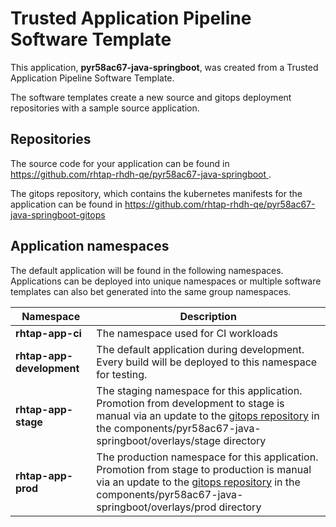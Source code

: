 # Trusted Application Pipeline Software Template

This application, **pyr58ac67-java-springboot**, was created from a Trusted Application Pipeline Software Template.

The software templates create a new source and gitops deployment repositories with a sample source application. 

## Repositories

The source code for your application can be found in [https://github.com/rhtap-rhdh-qe/pyr58ac67-java-springboot ](https://github.com/rhtap-rhdh-qe/pyr58ac67-java-springboot ).
 
The gitops repository, which contains the kubernetes manifests for the application can be found in 
[https://github.com/rhtap-rhdh-qe/pyr58ac67-java-springboot-gitops ](https://github.com/rhtap-rhdh-qe/pyr58ac67-java-springboot-gitops ) 

## Application namespaces 

The default application will be found in the following namespaces. Applications can be deployed into unique namespaces or multiple software templates can also bet generated into the same group namespaces.  

|  Namespace   |  Description   |  
| -------- | -------- |
| **rhtap-app-ci** | The namespace used for CI workloads |
| **rhtap-app-development** | The default application during development. Every build will be deployed to this namespace for testing. |
| **rhtap-app-stage** | The staging namespace for this application. Promotion from development to stage is manual via an update to the [gitops repository](https://github.com/rhtap-rhdh-qe/pyr58ac67-java-springboot-gitops ) in the components/pyr58ac67-java-springboot/overlays/stage directory |
| **rhtap-app-prod** | The production namespace for this application. Promotion from stage to production is manual via an update to the [gitops repository](https://github.com/rhtap-rhdh-qe/pyr58ac67-java-springboot-gitops ) in the components/pyr58ac67-java-springboot/overlays/prod directory |